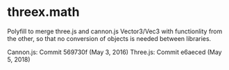 # threex.math

Polyfill to merge three.js and cannon.js Vector3/Vec3 with functionlity from the other, so that no conversion of objects is needed between libraries.

Cannon.js: Commit 569730f (May 3, 2016)
Three.js: Commit e6aeced (May 5, 2018)
